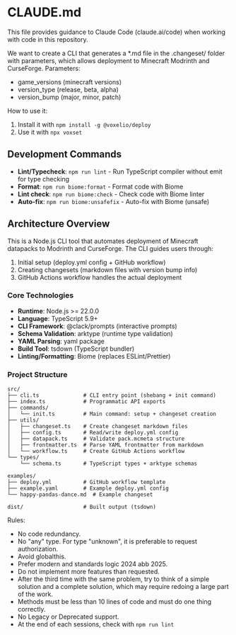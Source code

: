 # CLAUDE.md
This file provides guidance to Claude Code (claude.ai/code) when working with
code in this repository.

We want to create a CLI that generates a *.md file in the .changeset/ folder with parameters, which allows deployment to Minecraft Modrinth and CurseForge.
Parameters:
- game_versions (minecraft versions)
- version_type (release, beta, alpha)
- version_bump (major, minor, patch)

How to use it:
1. Install it with `npm install -g @voxelio/deploy`
2. Use it with `npx voxset`

## Development Commands

- **Lint/Typecheck**: `npm run lint` - Run TypeScript compiler without emit for
  type checking
- **Format**: `npm run biome:format` - Format code with Biome
- **Lint check**: `npm run biome:check` - Check code with Biome linter
- **Auto-fix**: `npm run biome:unsafefix` - Auto-fix with Biome (unsafe)

## Architecture Overview

This is a Node.js CLI tool that automates deployment of Minecraft datapacks to Modrinth and CurseForge. The CLI guides users through:
1. Initial setup (deploy.yml config + GitHub workflow)
2. Creating changesets (markdown files with version bump info)
3. GitHub Actions workflow handles the actual deployment

### Core Technologies

- **Runtime**: Node.js >= 22.0.0
- **Language**: TypeScript 5.9+
- **CLI Framework**: @clack/prompts (interactive prompts)
- **Schema Validation**: arktype (runtime type validation)
- **YAML Parsing**: yaml package
- **Build Tool**: tsdown (TypeScript bundler)
- **Linting/Formatting**: Biome (replaces ESLint/Prettier)

### Project Structure

```
src/
├── cli.ts              # CLI entry point (shebang + init command)
├── index.ts            # Programmatic API exports
├── commands/
│   └── init.ts         # Main command: setup + changeset creation
├── utils/
│   ├── changeset.ts    # Create changeset markdown files
│   ├── config.ts       # Read/write deploy.yml config
│   ├── datapack.ts     # Validate pack.mcmeta structure
│   ├── frontmatter.ts  # Parse YAML frontmatter from markdown
│   └── workflow.ts     # Create GitHub Actions workflow
└── types/
    └── schema.ts       # TypeScript types + arktype schemas

examples/
├── deploy.yml          # GitHub workflow template
├── example.yaml        # Example deploy.yml config
└── happy-pandas-dance.md  # Example changeset

dist/                   # Built output (tsdown)
```

Rules:
- No code redundancy.
- No "any" type. For type "unknown", it is preferable to request authorization.
- Avoid globalthis.
- Prefer modern and standards logic 2024 abb 2025.
- Do not implement more features than requested.
- After the third time with the same problem, try to think of a simple solution and a complete solution, which may require redoing a large part of the work.
- Methods must be less than 10 lines of code and must do one thing correctly.
- No Legacy or Deprecated support.
- At the end of each sessions, check with `npm run lint`